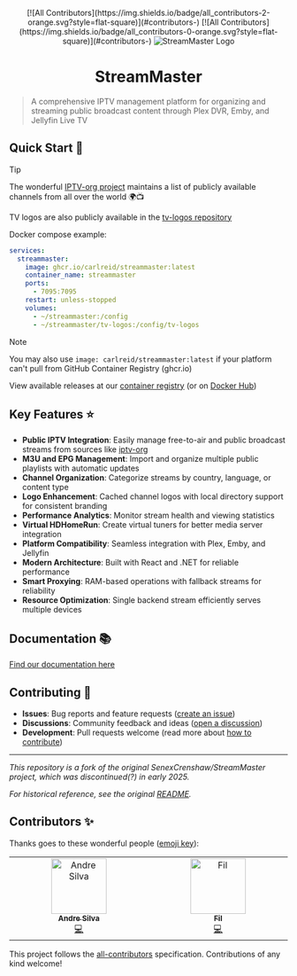 <p align="center" width="100%">
<!-- ALL-CONTRIBUTORS-BADGE:START - Do not remove or modify this section -->
[![All Contributors](https://img.shields.io/badge/all_contributors-2-orange.svg?style=flat-square)](#contributors-)
<!-- ALL-CONTRIBUTORS-BADGE:END -->
<!-- ALL-CONTRIBUTORS-BADGE:START - Do not remove or modify this section -->
[![All Contributors](https://img.shields.io/badge/all_contributors-0-orange.svg?style=flat-square)](#contributors-)
<!-- ALL-CONTRIBUTORS-BADGE:END -->
    <img src="https://raw.githubusercontent.com/carlreid/StreamMaster/refs/heads/main/src/StreamMaster.WebUI/public/images/streammaster_logo.png" alt="StreamMaster Logo"/>
    <H1 align="center" width="100%">StreamMaster</H1>
</p>

> A comprehensive IPTV management platform for organizing and streaming public broadcast content through Plex DVR, Emby, and Jellyfin Live TV

## Quick Start 🚀

> [!TIP]  
> The wonderful [IPTV-org project](https://github.com/iptv-org/iptv) maintains a list of publicly available channels from all over the world 🌍📺 
> 
> TV logos are also publicly available in the [tv-logos repository](https://github.com/tv-logo/tv-logos)

Docker compose example:
```yaml
services:
  streammaster:
    image: ghcr.io/carlreid/streammaster:latest
    container_name: streammaster
    ports:
      - 7095:7095
    restart: unless-stopped
    volumes:
      - ~/streammaster:/config
      - ~/streammaster/tv-logos:/config/tv-logos
```

> [!NOTE]  
> You may also use `image: carlreid/streammaster:latest` if your platform can't pull from GitHub Container Registry (ghcr.io)

View available releases at our [container registry](https://github.com/carlreid/StreamMaster/pkgs/container/streammaster) (or on [Docker Hub](https://hub.docker.com/r/carlreid/streammaster))

## Key Features ⭐

- **Public IPTV Integration**: Easily manage free-to-air and public broadcast streams from sources like [iptv-org](https://iptv-org.github.io/)
- **M3U and EPG Management**: Import and organize multiple public playlists with automatic updates
- **Channel Organization**: Categorize streams by country, language, or content type
- **Logo Enhancement**: Cached channel logos with local directory support for consistent branding
- **Performance Analytics**: Monitor stream health and viewing statistics
- **Virtual HDHomeRun**: Create virtual tuners for better media server integration
- **Platform Compatibility**: Seamless integration with Plex, Emby, and Jellyfin
- **Modern Architecture**: Built with React and .NET for reliable performance
- **Smart Proxying**: RAM-based operations with fallback streams for reliability
- **Resource Optimization**: Single backend stream efficiently serves multiple devices

## Documentation 📚

[Find our documentation here](https://carlreid.github.io/StreamMaster/)

## Contributing 🤝

- **Issues**: Bug reports and feature requests ([create an issue](https://github.com/carlreid/StreamMaster/issues))
- **Discussions**: Community feedback and ideas ([open a discussion](https://github.com/carlreid/StreamMaster/discussions))
- **Development**: Pull requests welcome (read more about [how to contribute](https://github.com/carlreid/StreamMaster/blob/main/.github/CONTRIBUTING.md))

---

*This repository is a fork of the original SenexCrenshaw/StreamMaster project, which was discontinued(?) in early 2025.*

*For historical reference, see the original [README](README_old.md).*

## Contributors ✨

Thanks goes to these wonderful people ([emoji key](https://allcontributors.org/docs/en/emoji-key)):
<!-- ALL-CONTRIBUTORS-LIST:START - Do not remove or modify this section -->
<!-- prettier-ignore-start -->
<!-- markdownlint-disable -->
<table>
  <tbody>
    <tr>
      <td align="center" valign="top" width="14.28%"><a href="https://aandree5.github.io"><img src="https://avatars.githubusercontent.com/u/32734153?v=4?s=100" width="100px;" alt="Andre Silva"/><br /><sub><b>Andre Silva</b></sub></a><br /><a href="https://github.com/carlreid/StreamMaster/commits?author=Aandree5" title="Code">💻</a></td>
      <td align="center" valign="top" width="14.28%"><a href="https://github.com/iamfil"><img src="https://avatars.githubusercontent.com/u/329172?v=4?s=100" width="100px;" alt="Fil"/><br /><sub><b>Fil</b></sub></a><br /><a href="https://github.com/carlreid/StreamMaster/commits?author=iamfil" title="Code">💻</a></td>
    </tr>
  </tbody>
</table>

<!-- markdownlint-restore -->
<!-- prettier-ignore-end -->

<!-- ALL-CONTRIBUTORS-LIST:END -->

<!-- ALL-CONTRIBUTORS-LIST:START - Do not remove or modify this section -->
<!-- prettier-ignore-start -->
<!-- markdownlint-disable -->
<!-- markdownlint-restore -->
<!-- prettier-ignore-end -->

<!-- ALL-CONTRIBUTORS-LIST:END -->

This project follows the [all-contributors](https://github.com/all-contributors/all-contributors) specification. Contributions of any kind welcome!